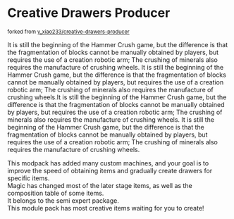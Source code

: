 # Creative Drawers Producer

<small>forked from [y_xiao233/creative-drawers-producer](https://www.curseforge.com/minecraft/modpacks/creative-drawers-producer)</small>

It is still the beginning of the Hammer Crush game, but the difference is that the fragmentation of blocks cannot be manually obtained by players, but requires the use of a creation robotic arm; The crushing of minerals also requires the manufacture of crushing wheels. It is still the beginning of the Hammer Crush game, but the difference is that the fragmentation of blocks cannot be manually obtained by players, but requires the use of a creation robotic arm; The crushing of minerals also requires the manufacture of crushing wheels.It is still the beginning of the Hammer Crush game, but the difference is that the fragmentation of blocks cannot be manually obtained by players, but requires the use of a creation robotic arm; The crushing of minerals also requires the manufacture of crushing wheels. It is still the beginning of the Hammer Crush game, but the difference is that the fragmentation of blocks cannot be manually obtained by players, but requires the use of a creation robotic arm; The crushing of minerals also requires the manufacture of crushing wheels.

This modpack has added many custom machines, and your goal is to improve the speed of obtaining items and gradually create drawers for specific items.  
Magic has changed most of the later stage items, as well as the composition table of some items.  
It belongs to the semi expert package.  
This module pack has most creative items waiting for you to create!  